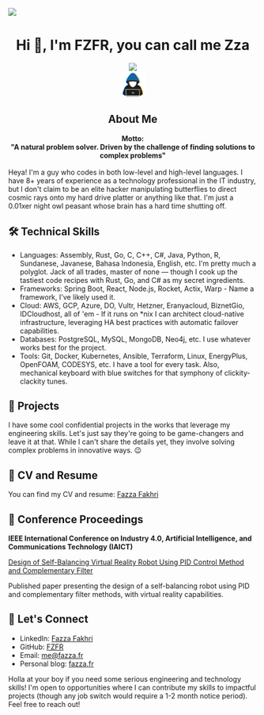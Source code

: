![](https://komarev.com/ghpvc/?username=FZFR)

<div align="center">
  <h1>Hi 👋, I'm FZFR, you can call me Zza</h1>
  <img src="https://user-images.githubusercontent.com/73097560/115834477-dbab4500-a447-11eb-908a-139a6edaec5c.gif">
</div>

<div align="center">
 <picture>
  <img src="https://github.com/0xAbdulKhalid/0xAbdulKhalid/raw/main/assets/mdImages/about_me.gif" width="50px">
 </picture>
 <h2>About Me</h2>  
</div>

<div align="center"><b>Motto: <br/> "A natural problem solver. Driven by the challenge of finding solutions to complex problems"</b></div>  
<br />
Heya! I'm a guy who codes in both low-level and high-level languages. I have 8+ years of experience as a technology professional in the IT industry, but I don't claim to be an elite hacker manipulating butterflies to direct cosmic rays onto my hard drive platter or anything like that. I'm just a 0.01xer night owl peasant whose brain has a hard time shutting off.

## 🛠 Technical Skills
- Languages: Assembly, Rust, Go, C, C++, C#, Java, Python, R, Sundanese, Javanese, Bahasa Indonesia, English, etc. I'm pretty much a polyglot. Jack of all trades, master of none — though I cook up the tastiest code recipes with Rust, Go, and C# as my secret ingredients.
- Frameworks: Spring Boot, React, Node.js, Rocket, Actix, Warp - Name a framework, I've likely used it.
- Cloud: AWS, GCP, Azure, DO, Vultr, Hetzner, Eranyacloud, BiznetGio, IDCloudhost, all of 'em - If it runs on *nix I can architect cloud-native infrastructure, leveraging HA best practices with automatic failover capabilities.
- Databases: PostgreSQL, MySQL, MongoDB, Neo4j, etc. I use whatever works best for the project.   
- Tools: Git, Docker, Kubernetes, Ansible, Terraform, Linux, EnergyPlus, OpenFOAM, CODESYS, etc. I have a tool for every task. Also, mechanical keyboard with blue switches for that symphony of clickity-clackity tunes.

## 🚀 Projects

I have some cool confidential projects in the works that leverage my engineering skills. Let's just say they're going to be game-changers and leave it at that. While I can't share the details yet, they involve solving complex problems in innovative ways. 😉

## 📃 CV and Resume  

You can find my CV and resume: [Fazza Fakhri](https://fazza.fr)  

## 📜 Conference Proceedings

**IEEE International Conference on Industry 4.0, Artificial Intelligence, and Communications Technology (IAICT)**

[Design of Self-Balancing Virtual Reality Robot Using PID Control Method and Complementary Filter](https://ieeexplore.ieee.org/document/9532576)

Published paper presenting the design of a self-balancing robot using PID and complementary filter methods, with virtual reality capabilities.

## 🤝 Let's Connect

- LinkedIn: [Fazza Fakhri](https://www.linkedin.com/in/fazzafakhri/)
- GitHub: [FZFR](https://github.com/FZFR)  
- Email: [me@fazza.fr](mailto:me@fazza.fr)
- Personal blog: [fazza.fr](https://fazza.fr)


Holla at your boy if you need some serious engineering and technology skills! I'm open to opportunities where I can contribute my skills to impactful projects (though any job switch would require a 1-2 month notice period). Feel free to reach out!
